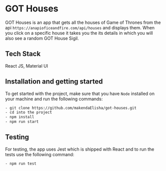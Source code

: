 
# GOT Houses

GOT Houses is an app that gets all the houses of Game of Thrones from the api ``` https://anapioficeandfire.com/api/houses ``` and displays them. When you click on a specific house it takes you the its details in which you will also see a random GOT House Sigil.

## Tech Stack

React JS, Material UI

## Installation and getting started
To get started with the project, make sure that you have ```Node``` installed on your machine and run the following commands:

```bash 
- git clone https://github.com/makendaElisha/got-houses.git
- cd into the project
- npm install
- npm run start
```

## Testing

For testing, the app uses Jest which is shipped with React and to run the tests use the following command: 

```bash 
- npm run test
```